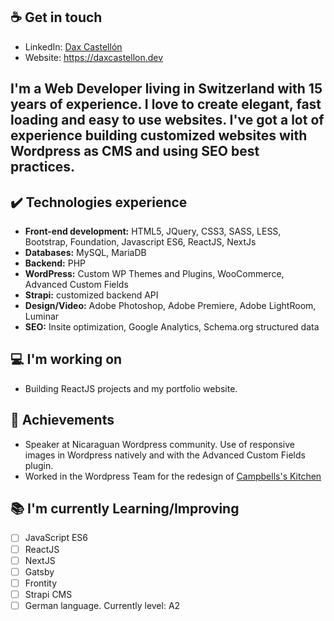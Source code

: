 ## ☕ Get in touch
- LinkedIn: <a href = "https://www.linkedin.com/in/daxcastellonmeyrat/">Dax Castellón</a>
- Website: https://daxcastellon.dev

I'm a Web Developer living in Switzerland with 15 years of experience. I love to create elegant, fast loading and easy to use websites. I've got a lot of experience building customized websites with Wordpress as CMS and using SEO best practices.
---

## ✔️ Technologies experience 
* **Front-end development:** HTML5, JQuery, CSS3, SASS, LESS, Bootstrap, Foundation, Javascript ES6, ReactJS, NextJs
* **Databases:** MySQL, MariaDB
* **Backend:** PHP
* **WordPress:** Custom WP Themes and Plugins, WooCommerce, Advanced Custom Fields
* **Strapi:** customized backend API
* **Design/Video:** Adobe Photoshop, Adobe Premiere, Adobe LightRoom, Luminar
* **SEO:** Insite optimization, Google Analytics, Schema.org structured data

## 💻 I'm working on
- Building ReactJS projects and my portfolio website.

## 👑 Achievements
* Speaker at Nicaraguan Wordpress community. Use of responsive images in Wordpress natively and with the Advanced Custom Fields plugin.
* Worked in the Wordpress Team for the redesign of <a href = "https://www.campbells.com/kitchen/">Campbells's Kitchen</a>

## 📚 I'm currently Learning/Improving
* [ ] JavaScript ES6
* [ ] ReactJS
* [ ] NextJS
* [ ] Gatsby
* [ ] Frontity
* [ ] Strapi CMS
* [ ] German language. Currently level: A2
